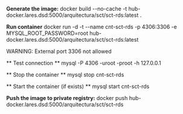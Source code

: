 **Generate the image:**
docker build --no-cache -t hub-docker.lares.dsd:5000/arquitectura/sct/sct-rds:latest .

**Run container**
docker run -d -t --name cnt-sct-rds -p 4306:3306 -e MYSQL_ROOT_PASSWORD=root hub-docker.lares.dsd:5000/arquitectura/sct/sct-rds:latest

WARNING: External port 3306 not allowed

** Test connection **
mysql -P 4306 -uroot -proot -h 127.0.0.1

** Stop the container **
mysql stop cnt-sct-rds

** Start the container (if exists) **
mysql start cnt-sct-rds

**Push the image to private registry:**
docker push hub-docker.lares.dsd:5000/arquitectura/sct/sct-rds

